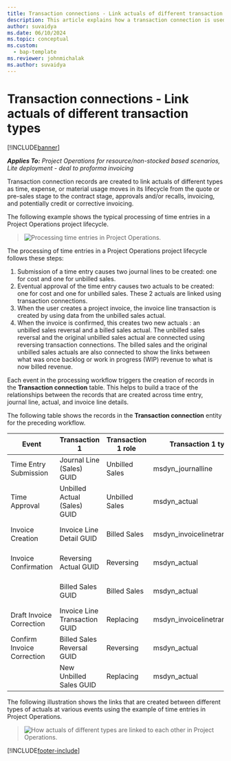 ```yaml
---
title: Transaction connections - Link actuals of different transaction types
description: This article explains how a transaction connection is used to link actuals of different types to help track profitability, billing backlog, and billed versus unbilled revenue calculations.
author: suvaidya
ms.date: 06/10/2024
ms.topic: conceptual
ms.custom: 
  - bap-template
ms.reviewer: johnmichalak
ms.author: suvaidya
---
```


# Transaction connections - Link actuals of different transaction types

[!INCLUDE[banner](../includes/banner.md)]

_**Applies To:** Project Operations for resource/non-stocked based scenarios, Lite deployment - deal to proforma invoicing_

Transaction connection records are created to link actuals of different types as time, expense, or material usage moves in its lifecycle from the quote or pre-sales stage to the contract stage, approvals and/or recalls, invoicing, and potentially credit or corrective invoicing.

The following example shows the typical processing of time entries in a Project Operations project lifecycle.

> ![Processing time entries in Project Operations.](media/basic-guide-17.png)

The processing of time entries in a Project Operations project lifecycle follows these steps: 

1. Submission of a time entry causes two journal lines to be created: one for cost and one for unbilled sales. 
2. Eventual approval of the time entry causes two actuals to be created: one for cost and one for unbilled sales. These 2 actuals are linked using transaction connections.
3. When the user creates a project invoice, the invoice line transaction is created by using data from the unbilled sales actual.
4. When the invoice is confirmed, this creates two new actuals : an unbilled sales reversal and a billed sales actual. The unbilled sales reversal and the original unbilled sales actual are connected using reversing transaction connections. The billed sales and the original unbilled sales actuals are also connected to show the links between what was once backlog or work in progress (WIP) revenue to what is now billed revenue.   

Each event in the processing workflow triggers the creation of records in the **Transaction connection** table. This helps to build a trace of the relationships between the records that are created across time entry, journal line, actual, and invoice line details.

The following table shows the records in the **Transaction connection** entity for the preceding workflow.

|Event                   |Transaction 1                 |Transaction 1 role |Transaction 1 type       |Transaction 2          |Transaction 2 role |Transaction 2 type |
|------------------------|------------------------------|---------------|-----------------------------|-----------------------------|-------------------|-------------------|
|Time Entry Submission   |Journal Line (Sales) GUID     |Unbilled Sales |msdyn_journalline            |Journal Line (cost) GUID     |Cost            |msdyn_journalline  |
|Time Approval           |Unbilled Actual (Sales) GUID  |Unbilled Sales |msdyn_actual                 |Cost Actual(cost) GUID       |Cost            |msdyn_actual       |
|Invoice Creation        |Invoice Line Detail GUID      |Billed Sales   |msdyn_invoicelinetransaction |Unbilled Sales Actual GUID   |Unbilled Sales  |msdyn_actual       |
|Invoice Confirmation    |Reversing Actual GUID         |Reversing      |msdyn_actual                 |Original unbilled sales GUID |Original        |msdyn_actual       |
|                        |Billed Sales GUID             |Billed Sales   |msdyn_actual                 |Unbilled Sales Actual GUID   |Unbilled Sales  |msdyn_actual       |
|Draft Invoice Correction |Invoice Line Transaction GUID|Replacing      |msdyn_invoicelinetransaction |Billed Sales GUID            |Original        |msdyn_actual       |
|Confirm Invoice Correction|Billed Sales Reversal GUID  |Reversing      |msdyn_actual                 |Billed Sales GUID            |Original        |msdyn_actual       |
|                        |New Unbilled Sales GUID |Replacing            |msdyn_actual                 |Billed Sales GUID            |Original        |msdyn_actual       |


The following illustration shows the links that are created between different types of actuals at various events using the example of time entries in Project Operations.

> ![How actuals of different types are linked to each other in Project Operations.](media/TransactionConnections.png)

[!INCLUDE[footer-include](../includes/footer-banner.md)]
